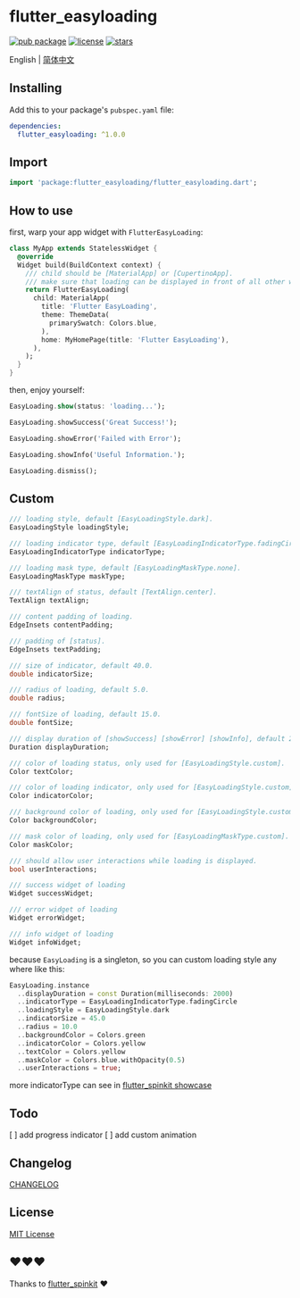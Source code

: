 # flutter_easyloading

[![pub package](https://img.shields.io/pub/v/flutter_easyloading?style=flat-square)](https://pub.dev/packages/flutter_easyloading) [![license](https://img.shields.io/github/license/huangjianke/flutter_easyloading?style=flat-square)](https://github.com/huangjianke/flutter_easyloading) [![stars](https://img.shields.io/github/stars/huangjianke/flutter_easyloading?style=social)](https://github.com/huangjianke/flutter_easyloading)

English | [简体中文](./README-zh_CN.md)

## Installing

Add this to your package's `pubspec.yaml` file:

```yaml
dependencies:
  flutter_easyloading: ^1.0.0
```

## Import

```dart
import 'package:flutter_easyloading/flutter_easyloading.dart';
```

## How to use

first, warp your app widget with `FlutterEasyLoading`:

```dart
class MyApp extends StatelessWidget {
  @override
  Widget build(BuildContext context) {
    /// child should be [MaterialApp] or [CupertinoApp].
    /// make sure that loading can be displayed in front of all other widgets
    return FlutterEasyLoading(
      child: MaterialApp(
        title: 'Flutter EasyLoading',
        theme: ThemeData(
          primarySwatch: Colors.blue,
        ),
        home: MyHomePage(title: 'Flutter EasyLoading'),
      ),
    );
  }
}
```

then, enjoy yourself:

```dart
EasyLoading.show(status: 'loading...');

EasyLoading.showSuccess('Great Success!');

EasyLoading.showError('Failed with Error');

EasyLoading.showInfo('Useful Information.');

EasyLoading.dismiss();
```

## Custom

```dart
/// loading style, default [EasyLoadingStyle.dark].
EasyLoadingStyle loadingStyle;

/// loading indicator type, default [EasyLoadingIndicatorType.fadingCircle].
EasyLoadingIndicatorType indicatorType;

/// loading mask type, default [EasyLoadingMaskType.none].
EasyLoadingMaskType maskType;

/// textAlign of status, default [TextAlign.center].
TextAlign textAlign;

/// content padding of loading.
EdgeInsets contentPadding;

/// padding of [status].
EdgeInsets textPadding;

/// size of indicator, default 40.0.
double indicatorSize;

/// radius of loading, default 5.0.
double radius;

/// fontSize of loading, default 15.0.
double fontSize;

/// display duration of [showSuccess] [showError] [showInfo], default 2000ms.
Duration displayDuration;

/// color of loading status, only used for [EasyLoadingStyle.custom].
Color textColor;

/// color of loading indicator, only used for [EasyLoadingStyle.custom].
Color indicatorColor;

/// background color of loading, only used for [EasyLoadingStyle.custom].
Color backgroundColor;

/// mask color of loading, only used for [EasyLoadingMaskType.custom].
Color maskColor;

/// should allow user interactions while loading is displayed.
bool userInteractions;

/// success widget of loading
Widget successWidget;

/// error widget of loading
Widget errorWidget;

/// info widget of loading
Widget infoWidget;
```

because `EasyLoading` is a singleton, so you can custom loading style any where like this:

```dart
EasyLoading.instance
  ..displayDuration = const Duration(milliseconds: 2000)
  ..indicatorType = EasyLoadingIndicatorType.fadingCircle
  ..loadingStyle = EasyLoadingStyle.dark
  ..indicatorSize = 45.0
  ..radius = 10.0
  ..backgroundColor = Colors.green
  ..indicatorColor = Colors.yellow
  ..textColor = Colors.yellow
  ..maskColor = Colors.blue.withOpacity(0.5)
  ..userInteractions = true;
```

more indicatorType can see in [flutter_spinkit showcase](https://github.com/jogboms/flutter_spinkit#-showcase)

## Todo

[ ] add progress indicator
[ ] add custom animation

## Changelog

[CHANGELOG](./CHANGELOG.md)

## License

[MIT License](./LICENSE)

## ❤️❤️❤️

Thanks to [flutter_spinkit](https://github.com/jogboms/flutter_spinkit) ❤️

